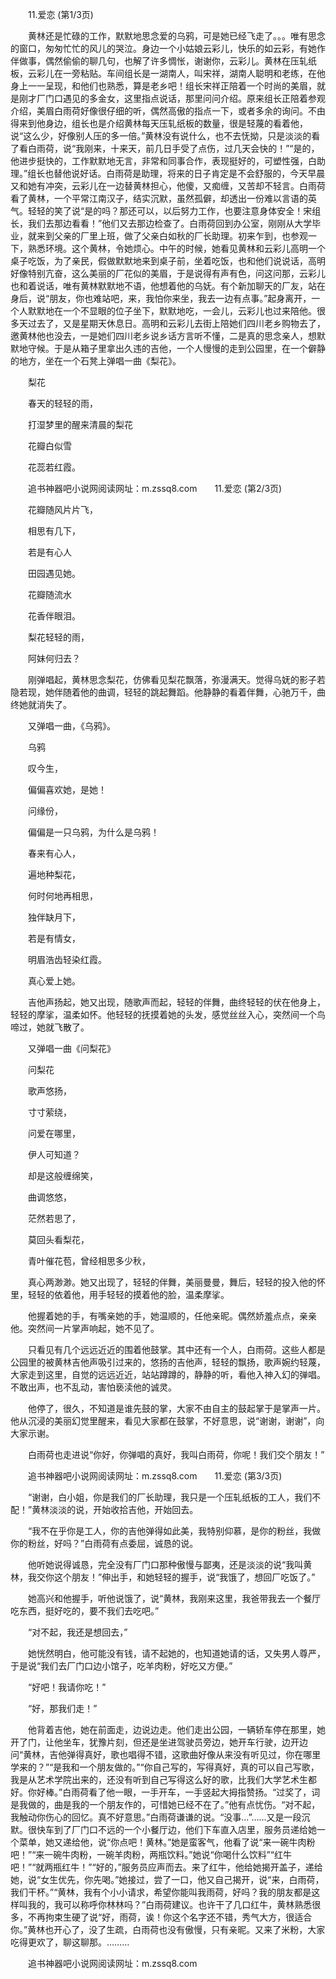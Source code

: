 　　11.爱恋 (第1/3页)

　　黄林还是忙碌的工作，默默地思念爱的乌鸦，可是她已经飞走了。。。唯有思念的窗口，匆匆忙忙的风儿的哭泣。身边一个小姑娘云彩儿，快乐的如云彩，有她作伴做事，偶然偷偷的聊几句，也解了许多惆怅，谢谢你，云彩儿。黄林在压轧纸板，云彩儿在一旁粘贴。车间组长是一湖南人，叫宋祥，湖南人聪明和老练，在他身上一一呈现，和他们也熟悉，算是老乡吧！组长宋祥正陪着一个时尚的美眉，就是刚才厂门口遇见的多金女，这里指点说话，那里问问介绍。原来组长正陪着参观介绍，美眉白雨荷好像很仔细的听，偶然高傲的指点一下，或者多余的询问。不由得来到他身边，组长也是介绍黄林每天压轧纸板的数量，很是轻蔑的看着他，说“这么少，好像别人压的多一倍。”黄林没有说什么，也不去怃拗，只是淡淡的看了看白雨荷，说“我刚来，十来天，前几日手受了点伤，过几天会快的！”“是的，他进步挺快的，工作默默地无言，非常和同事合作，表现挺好的，可塑性强，白助理。”组长也替他说好话。白雨荷是助理，将来的日子肯定是不会舒服的，今天早晨又和她有冲突，云彩儿在一边替黄林担心，他傻，又痴缠，又苦却不轻言。白雨荷看了黄林，一个平常江南汉子，结实沉默，虽然孤僻，却透出一份难以言语的英气。轻轻的笑了说“是的吗？那还可以，以后努力工作，也要注意身体安全！宋组长，我们去那边看看！”他们又去那边检查了。白雨荷回到办公室，刚刚从大学毕业，就来到父亲的厂里上班，做了父亲白如秋的厂长助理。初来乍到，也参观一下，熟悉环境。这个黄林，令她烦心。中午的时候，她看见黄林和云彩儿高明一个桌子吃饭，为了亲民，假做默默地来到桌子前，坐着吃饭，也和他们说说话，高明好像特别亢奋，这么美丽的厂花似的美眉，于是说得有声有色，问这问那，云彩儿也和着说话，唯有黄林默默地不语，他想着他的乌妩。有个新加聊天的厂友，站在身后，说“朋友，你也难站吧，来，我怕你来坐，我去一边有点事。”起身离开，一个人默默地在一个不显眼的位子坐下，默默地吃，一会儿，云彩儿也过来陪他。很多天过去了，又是星期天休息日。高明和云彩儿去街上陪她们四川老乡购物去了，邀黄林他也没去，一是她们四川老乡说乡话方言听不懂，二是真的思念亲人，想默默地守候。于是从箱子里拿出久违的吉他，一个人慢慢的走到公园里，在一个僻静的地方，坐在一个石凳上弹唱一曲《梨花》。

　　梨花

　　春天的轻轻的雨，

　　打湿梦里的醒来清晨的梨花

　　花瓣白似雪

　　花蕊若红霞。

　　追书神器吧小说网阅读网址：m.zssq8.com　　11.爱恋 (第2/3页)



　　花瓣随风片片飞，

　　相思有几下，

　　若是有心人

　　田园遇见她。

　　花瓣随流水

　　花香伴眼泪。

　　梨花轻轻的雨，

　　阿妹何归去？

　　刚弹唱起，黄林思念梨花，仿佛看见梨花飘落，弥漫满天。觉得乌妩的影子若隐若现，她伴随着他的曲调，轻轻的跳起舞蹈。他静静的看着伴舞，心驰万千，曲终她就消失了。

　　又弹唱一曲，《乌鸦》。

　　乌鸦

　　叹今生，

　　偏偏喜欢她，是她！

　　问缘份，

　　偏偏是一只乌鸦，为什么是乌鸦！

　　春来有心人，

　　遍地种梨花，

　　何时何地再相思，

　　独伴缺月下，

　　若是有情女，

　　明眉浩齿轻染红霞。

　　真心爱上她。

　　吉他声扬起，她又出现，随歌声而起，轻轻的伴舞，曲终轻轻的伏在他身上，轻轻的摩挲，温柔如怀。他轻轻的抚摸着她的头发，感觉丝丝入心，突然间一个鸟啼过，她就飞散了。

　　又弹唱一曲《问梨花》

　　问梨花

　　歌声悠扬，

　　寸寸萦绕，

　　问爱在哪里，

　　伊人可知道？

　　却是这般缠绵笑，

　　曲调悠悠，

　　茫然若思了，

　　莫回头看梨花，

　　青叶催花苞，曾经相思多少秋，

　　真心两渺渺。她又出现了，轻轻的伴舞，美丽曼曼，舞后，轻轻的投入他的怀里，轻轻的依着他，用手轻轻的摸着他的脸，温柔摩挲。

　　他握着她的手，有嘴亲她的手，她温顺的，任他亲昵。偶然娇羞点点，亲亲他。突然间一片掌声响起，她不见了。

　　只看见有几个远远近近的围着他鼓掌。其中还有一个人，白雨荷。这些人都是公园里的被黄林吉他声吸引过来的，悠扬的吉他声，轻轻的飘扬，歌声婉约轻蔑，大家走到这里，自觉的远远近近，站站蹲蹲的，静静的听，看他入神入幻的弹唱。不敢出声，也不乱动，害怕亵渎他的诚灵。

　　他停了，很久，不知道是谁先鼓的掌，大家不由自主的鼓起掌于是掌声一片。他从沉浸的美丽幻觉里醒来，看见大家都在鼓掌，不好意思，说“谢谢，谢谢”，向大家示谢。

　　白雨荷也走进说“你好，你弹唱的真好，我叫白雨荷，你呢！我们交个朋友！”


　　追书神器吧小说网阅读网址：m.zssq8.com　　11.爱恋 (第3/3页)


　　“谢谢，白小姐，你是我们的厂长助理，我只是一个压轧纸板的工人，我们不配！”黄林淡淡的说，开始收拾吉他，开始回去。

　　“我不在乎你是工人，你的吉他弹得如此美，我特别仰慕，是你的粉丝，我做你的粉丝，好吗？”白雨荷有点委屈，诚恳的说。

　　他听她说得诚恳，完全没有厂门口那种傲慢与鄙夷，还是淡淡的说“我叫黄林，我交你这个朋友！”伸出手，和她轻轻的握手，说“我饿了，想回厂吃饭了。”

　　她高兴和他握手，听他说饿了，说“黄林，我刚来这里，我爸带我去一个餐厅吃东西，挺好吃的，要不我们去吃吧。”

　　“对不起，我还是想回去，”

　　她恍然明白，他可能没有钱，请不起她的，也知道她请的话，又失男人尊严，于是说“我们去厂门口边小馆子，吃羊肉粉，好吃又方便。”

　　“好吧！我请你吃！”

　　“好，那我们走！”

　　他背着吉他，她在前面走，边说边走。他们走出公园，一辆轿车停在那里，她开了门，让他坐车，犹豫片刻，但还是坐进驾驶员旁边，她开车行驶，边开边问“黄林，吉他弹得真好，歌也唱得不错，这歌曲好像从来没有听见过，你在哪里学来的？”“是我和一个朋友做的。”“你自己写的，写得真好，真的可以自己写歌，我是从艺术学院出来的，还没有听到自己写得这么好的歌，比我们大学艺术生都好。你好棒。”白雨荷看了他一眼，一手开车，一手竖起大拇指赞扬。“过奖了，词是我做的，曲是我的一个朋友作的，可惜她已经不在了。”他有点忧伤。“对不起，我触动你伤心的回忆。真不好意思。”白雨荷谦谦的说。“没事…”……又是一段沉默。很快车到了厂门口不远的一个小餐厅边，他们下车直入店里，服务员递给她一个菜单，她又递给他，说“你点吧！黄林。”她是蛮客气，他看了说“来一碗牛肉粉吧！”“来一碗牛肉粉，一碗羊肉粉，两瓶饮料。”她说“你喝什么饮料”“红牛吧！”“就两瓶红牛！”“好的，”服务员应声而去。来了红牛，他给她揭开盖子，递给她，说“女生优先，你先喝。”她接过，尝了一口，他又自己揭开，说“来，白雨荷，我们干杯。”“黄林，我有个小小请求，希望你能叫我雨荷，好吗？我的朋友都是这样叫我的，我可以称呼你林林吗？”白雨荷建议。也许干了几口红牛，黄林熟悉很多，不再拘束生硬了说“好，雨荷，诶！你这个名字还不错，秀气大方，很适合你。”黄林也开心了，没了生疏，白雨荷也没有傲慢，只有亲昵。又来了米粉，大家吃得更欢了，聊这聊那。………

　　追书神器吧小说网阅读网址：m.zssq8.com